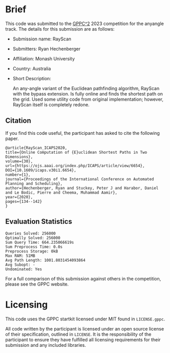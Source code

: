 # Brief

This code was submitted to the [GPPC^2](https://gppc.search-conference.org/) 2023 competition for the anyangle track.
The details for this submission are as follows:
- Submission name: RayScan
- Submitters: Ryan Hechenberger
- Affiliation: Monash University
- Country: Australia
- Short Description:

	An any-angle variant of the Euclidean pathfinding algorithm, RayScan with the bypass extension.
    Is fully online and finds the shortest path on the grid.
    Used some utility code from original implementation; however, RayScan itself is completely redone.

## Citation

If you find this code useful, the participant has asked to cite the following paper.

	@article{RayScan_ICAPS2020,
	title={Online Computation of {E}uclidean Shortest Paths in Two Dimensions},
	volume={30},
	url={https://ojs.aaai.org/index.php/ICAPS/article/view/6654},
	DOI={10.1609/icaps.v30i1.6654},
	number={1},
	journal={Proceedings of the International Conference on Automated Planning and Scheduling},
	author={Hechenberger, Ryan and Stuckey, Peter J and Harabor, Daniel and Le Bodic, Pierre and Cheema, Muhammad Aamir},
	year={2020},
	pages={134--142}
	}

## Evaluation Statistics

	Queries Solved: 256000
	Optimally Solved: 256000
	Sum Query Time: 664.235066619s
	Sum Preprocess Time: 0.0s
	Preprocess Storage: 0kB
	Max RAM: 51MB
	Avg Path Length: 1001.8031454093864
	Avg Subopt: -
	Undominated: Yes

For a full comparison of this submission against others in the competition, please see the GPPC website.

# Licensing

This code uses the GPPC startkit licensed under MIT found in `LICENSE.gppc`.

All code written by the participant is licensed under an open source license of their specification, outlined in `LICENSE`.
It is the responsibility of the participant to ensure they have fulfilled all licensing requirements for their submission and any included libraries.
